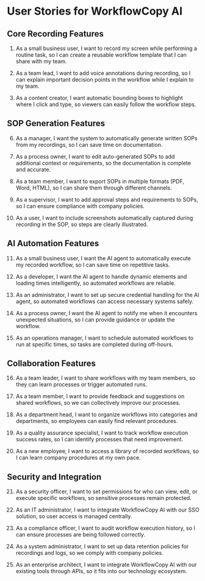 # User Stories for WorkflowCopy AI

## Core Recording Features
1. As a small business user, I want to record my screen while performing a routine task, so I can create a reusable workflow template that I can share with my team.

2. As a team lead, I want to add voice annotations during recording, so I can explain important decision points in the workflow while I explain to my team.

3. As a content creator, I want automatic bounding boxes to highlight where I click and type, so viewers can easily follow the workflow steps.


## SOP Generation Features
6. As a manager, I want the system to automatically generate written SOPs from my recordings, so I can save time on documentation.

7. As a process owner, I want to edit auto-generated SOPs to add additional context or requirements, so the documentation is complete and accurate.

8. As a team member, I want to export SOPs in multiple formats (PDF, Word, HTML), so I can share them through different channels.

9. As a supervisor, I want to add approval steps and requirements to SOPs, so I can ensure compliance with company policies.

10. As a user, I want to include screenshots automatically captured during recording in the SOP, so steps are clearly illustrated.

## AI Automation Features
11. As a small business user, I want the AI agent to automatically execute my recorded workflow, so I can save time on repetitive tasks.

12. As a developer, I want the AI agent to handle dynamic elements and loading times intelligently, so automated workflows are reliable.

13. As an administrator, I want to set up secure credential handling for the AI agent, so automated workflows can access necessary systems safely.

14. As a process owner, I want the AI agent to notify me when it encounters unexpected situations, so I can provide guidance or update the workflow.

15. As an operations manager, I want to schedule automated workflows to run at specific times, so tasks are completed during off-hours.

## Collaboration Features
16. As a team leader, I want to share workflows with my team members, so they can learn processes or trigger automated runs.

17. As a team member, I want to provide feedback and suggestions on shared workflows, so we can collectively improve our processes.

18. As a department head, I want to organize workflows into categories and departments, so employees can easily find relevant procedures.

19. As a quality assurance specialist, I want to track workflow execution success rates, so I can identify processes that need improvement.

20. As a new employee, I want to access a library of recorded workflows, so I can learn company procedures at my own pace.

## Security and Integration
21. As a security officer, I want to set permissions for who can view, edit, or execute specific workflows, so sensitive processes remain protected.

22. As an IT administrator, I want to integrate WorkflowCopy AI with our SSO solution, so user access is managed centrally.

23. As a compliance officer, I want to audit workflow execution history, so I can ensure processes are being followed correctly.

24. As a system administrator, I want to set up data retention policies for recordings and logs, so we comply with company policies.

25. As an enterprise architect, I want to integrate WorkflowCopy AI with our existing tools through APIs, so it fits into our technology ecosystem. 
